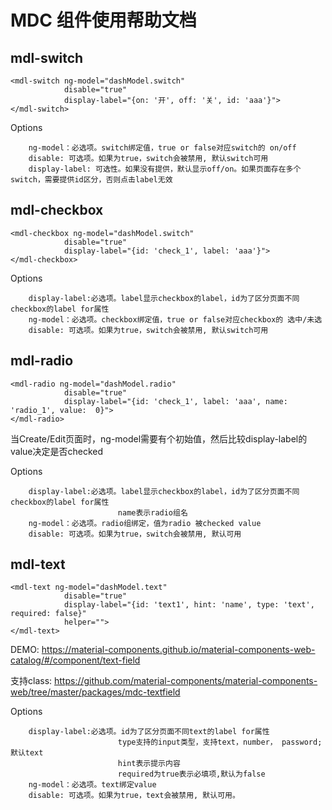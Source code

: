 # MDC 组件使用帮助文档

## mdl-switch
```
<mdl-switch ng-model="dashModel.switch" 
            disable="true"
            display-label="{on: '开', off: '关', id: 'aaa'}">
</mdl-switch>
```
Options
```
    ng-model：必选项。switch绑定值，true or false对应switch的 on/off
    disable: 可选项。如果为true，switch会被禁用, 默认switch可用
    display-label: 可选性。如果没有提供，默认显示off/on。如果页面存在多个switch，需要提供id区分，否则点击label无效
```

## mdl-checkbox
```
<mdl-checkbox ng-model="dashModel.switch" 
            disable="true"
            display-label="{id: 'check_1', label: 'aaa'}">
</mdl-checkbox>
```
Options
```
    display-label:必选项。label显示checkbox的label，id为了区分页面不同checkbox的label for属性
    ng-model：必选项。checkbox绑定值，true or false对应checkbox的 选中/未选
    disable: 可选项。如果为true，switch会被禁用, 默认switch可用
```

## mdl-radio
```
<mdl-radio ng-model="dashModel.radio" 
            disable="true"
            display-label="{id: 'check_1', label: 'aaa', name: 'radio_1', value:  0}">
</mdl-radio>
```
当Create/Edit页面时，ng-model需要有个初始值，然后比较display-label的value决定是否checked

Options
```
    display-label:必选项。label显示checkbox的label，id为了区分页面不同checkbox的label for属性
                        name表示radio组名
    ng-model：必选项。radio组绑定，值为radio 被checked value
    disable: 可选项。如果为true，switch会被禁用, 默认可用
```

## mdl-text
```
<mdl-text ng-model="dashModel.text" 
            disable="true"
            display-label="{id: 'text1', hint: 'name', type: 'text', required: false}"
            helper="">
</mdl-text>
```
DEMO: 
https://material-components.github.io/material-components-web-catalog/#/component/text-field

支持class: https://github.com/material-components/material-components-web/tree/master/packages/mdc-textfield

Options
```
    display-label:必选项。id为了区分页面不同text的label for属性
                        type支持的input类型，支持text，number， password; 默认text
                        hint表示提示内容
                        required为true表示必填项,默认为false
    ng-model：必选项。text绑定value
    disable: 可选项。如果为true，text会被禁用, 默认可用。
```